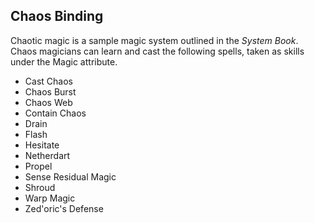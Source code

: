 Chaos Binding
-------------

Chaotic magic is a sample magic system outlined in the _System Book_. Chaos magicians can learn and cast the following spells, taken as skills under the Magic attribute.

- Cast Chaos
- Chaos Burst
- Chaos Web
- Contain Chaos
- Drain
- Flash
- Hesitate
- Netherdart
- Propel
- Sense Residual Magic
- Shroud
- Warp Magic
- Zed'oric's Defense
